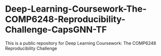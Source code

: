 # Deep-Learning-Coursework-The-COMP6248-Reproducibility-Challenge-CapsGNN-TF
This is a public repository for Deep Learning Coursework: The COMP6248 Reproducibility Challenge
